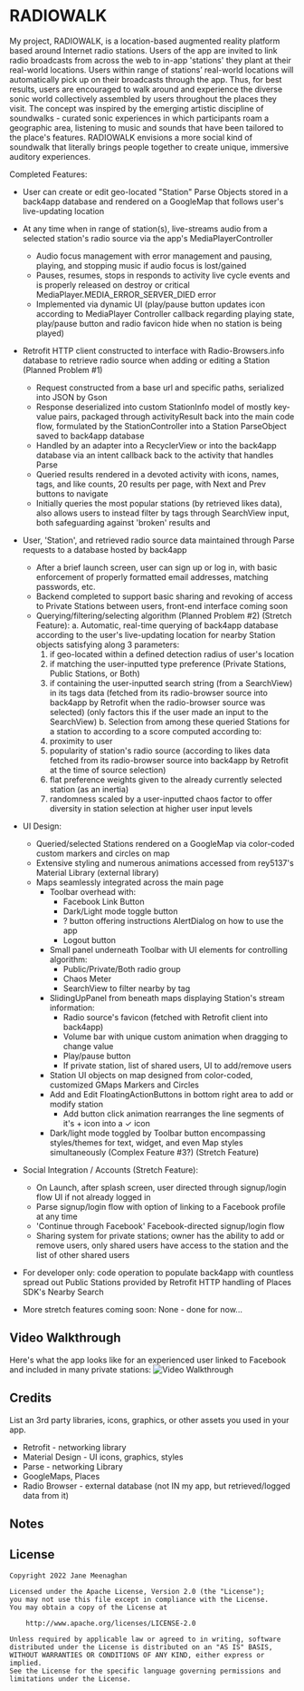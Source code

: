 # RADIOWALK

My project, RADIOWALK, is a location-based augmented reality platform based around Internet radio stations. Users of the app are invited to link radio broadcasts from across the web to in-app 'stations' they plant at their real-world locations. Users within range of stations’ real-world locations will automatically pick up on their broadcasts through the app. Thus, for best results, users are encouraged to walk around and experience the diverse sonic world collectively assembled by users throughout the places they visit. The concept was inspired by the emerging artistic discipline of soundwalks - curated sonic experiences in which participants roam a geographic area, listening to music and sounds that have been tailored to the place's features. RADIOWALK envisions a more social kind of soundwalk that literally brings people together to create unique, immersive auditory experiences.

Completed Features:
- User can create or edit geo-located "Station" Parse Objects stored in a back4app database and rendered on a GoogleMap that follows user's live-updating location
- At any time when in range of station(s), live-streams audio from a selected station's radio source via the app's MediaPlayerController
  - Audio focus management with error management and pausing, playing, and stopping music if audio focus is lost/gained
  - Pauses, resumes, stops in responds to activity live cycle events and is properly released on destroy or critical MediaPlayer.MEDIA_ERROR_SERVER_DIED error 
  - Implemented via dynamic UI (play/pause button updates icon according to MediaPlayer Controller callback regarding playing state, play/pause button and radio favicon hide when no station is being played)
- Retrofit HTTP client constructed to interface with Radio-Browsers.info database to retrieve radio source when adding or editing a Station (Planned Problem #1)
  - Request constructed from a base url and specific paths, serialized into JSON by Gson
  - Response deserialized into custom StationInfo model of mostly key-value pairs,  packaged through activityResult back into the main code flow, formulated by the StationController into a Station ParseObject saved to back4app database
  - Handled by an adapter into a RecyclerView or into the back4app database via an intent callback back to the activity that handles Parse
  - Queried results rendered in a devoted activity with icons, names, tags, and like counts, 20 results per page, with Next and Prev buttons to navigate
  - Initially queries the most popular stations (by retrieved likes data), also allows users to instead filter by tags through SearchView input, both safeguarding against 'broken' results and 
- User, 'Station', and retrieved radio source data maintained through Parse requests to a database hosted by back4app
  - After a brief launch screen, user can sign up or log in, with basic enforcement of properly formatted email addresses, matching passwords, etc.
  - Backend completed to support basic sharing and revoking of access to Private Stations between users, front-end interface coming soon
  - Querying/filtering/selecting algorithm (Planned Problem #2) (Stretch Feature):
    a. Automatic, real-time querying of back4app database according to the user's live-updating location for nearby Station objects satisfying along 3 parameters:
       1) if geo-located within a defined detection radius of user's location
       2) if matching the user-inputted type preference (Private Stations, Public Stations, or Both)
       3) if containing the user-inputted search string (from a SearchView) in its tags data (fetched from its radio-browser source into back4app by Retrofit when the radio-browser source was selected) (only factors this if the user made an input to the SearchView)
    b. Selection from among these queried Stations for a station to according to a score computed according to:
       1) proximity to user
       2) popularity of station's radio source (according to likes data fetched from its radio-browser source into back4app by Retrofit at the time of source selection)
       3) flat preference weights given to the already currently selected station (as an inertia)
       4) randomness scaled by a user-inputted chaos factor to offer diversity in station selection at higher user input levels
- UI Design:
   - Queried/selected Stations rendered on a GoogleMap via color-coded custom markers and circles on map
   - Extensive styling and numerous animations accessed from rey5137's Material Library (external library)
   - Maps seamlessly integrated across the main page
     - Toolbar overhead with:
       - Facebook Link Button
       - Dark/Light mode toggle button
       - ? button offering instructions AlertDialog on how to use the app
       - Logout button
     - Small panel underneath Toolbar with UI elements for controlling algorithm:
       - Public/Private/Both radio group
       - Chaos Meter
       - SearchView to filter nearby by tag
     - SlidingUpPanel from beneath maps displaying Station's stream information:
       - Radio source's favicon (fetched with Retrofit client into back4app)
       - Volume bar with unique custom animation when dragging to change value
       - Play/pause button
       - If private station, list of shared users, UI to add/remove users
     - Station UI objects on map designed from color-coded, customized GMaps Markers and Circles
     - Add and Edit FloatingActionButtons in bottom right area to add or modify station
       - Add button click animation rearranges the line segments of it's + icon into a ✓ icon
     - Dark/light mode toggled by Toolbar button encompassing styles/themes for text, widget, and even Map styles simultaneously (Complex Feature #3?) (Stretch Feature)
- Social Integration / Accounts (Stretch Feature):
  - On Launch, after splash screen, user directed through signup/login flow UI if not already logged in
  - Parse signup/login flow with option of linking to a Facebook profile at any time
  - 'Continue through Facebook' Facebook-directed signup/login flow
  - Sharing system for private stations; owner has the ability to add or remove users, only shared users have access to the station and the list of other shared users
- For developer only: code operation to populate back4app with countless spread out Public Stations provided by Retrofit HTTP handling of Places SDK's Nearby Search

- More stretch features coming soon:
None - done for now...

## Video Walkthrough

Here's what the app looks like for an experienced user linked to Facebook and included in many private stations:
<img src='demoInTwoMins.gif' title='Video Walkthrough' width='' alt='Video Walkthrough' />

## Credits

List an 3rd party libraries, icons, graphics, or other assets you used in your app.
- Retrofit - networking library
- Material Design - UI icons, graphics, styles
- Parse - networking Library
- GoogleMaps, Places
- Radio Browser - external database (not IN my app, but retrieved/logged data from it)

## Notes


## License

    Copyright 2022 Jane Meenaghan

    Licensed under the Apache License, Version 2.0 (the "License");
    you may not use this file except in compliance with the License.
    You may obtain a copy of the License at

        http://www.apache.org/licenses/LICENSE-2.0

    Unless required by applicable law or agreed to in writing, software
    distributed under the License is distributed on an "AS IS" BASIS,
    WITHOUT WARRANTIES OR CONDITIONS OF ANY KIND, either express or implied.
    See the License for the specific language governing permissions and
    limitations under the License.
